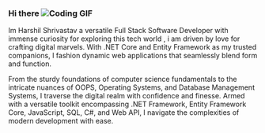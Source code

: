 ### Hi there ![Coding GIF]([https://media.giphy.com/media/l3q2zVr6cu95nF6O4/giphy.gif](https://user-images.githubusercontent.com/74038190/212748830-4c709398-a386-4761-84d7-9e10b98fbe6e.gif))


Im Harshil Shrivastav a versatile Full Stack Software Developer with immense curiosity for exploring this tech world , i am driven by love for crafting digital marvels. With .NET Core and Entity Framework as my trusted companions, I fashion dynamic web applications that seamlessly blend form and function.

From the sturdy foundations of computer science fundamentals to the intricate nuances of OOPS, Operating Systems, and Database Management Systems, I traverse the digital realm with confidence and finesse. Armed with a versatile toolkit encompassing .NET Framework, Entity Framework Core, JavaScript, SQL, C#, and Web API, I navigate the complexities of modern development with ease.
